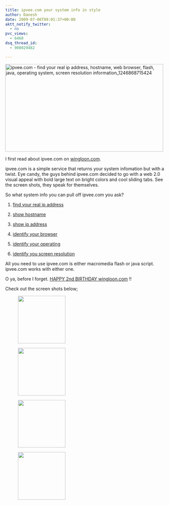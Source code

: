 ```yaml
---
title: ipvee.com your system info in style
author: Danesh
date: 2009-07-06T09:01:37+00:00
aktt_notify_twitter:
  - no
pvc_views:
  - 6460
dsq_thread_id:
  - 908029482

---
```

[<img loading="lazy" class="alignnone size-medium wp-image-1609" title="ipvee.com - find your real ip address, hostname, web browser, flash, java, operating system, screen resolution information_1246868715424" src="/wp-content/uploads/2009/07/ipvee.com-find-your-real-ip-address-hostname-web-browser-flash-java-operating-system-screen-resolution-information_1246868715424-499x276.png" alt="ipvee.com - find your real ip address, hostname, web browser, flash, java, operating system, screen resolution information_1246868715424" width="499" height="276" srcset="/wp-content/uploads/2009/07/ipvee.com-find-your-real-ip-address-hostname-web-browser-flash-java-operating-system-screen-resolution-information_1246868715424-499x276.png 499w, /wp-content/uploads/2009/07/ipvee.com-find-your-real-ip-address-hostname-web-browser-flash-java-operating-system-screen-resolution-information_1246868715424.png 970w" sizes="(max-width: 499px) 100vw, 499px" />][1]

I first read about ipvee.com on [wingloon.com][2].

ipvee.com is a simple service that returns your system infomation but with a twist. Eye candy, the guys behind ipvee.com decided to go with a web 2.0 visual appeal with bold large text on bright colors and cool sliding tabs. See the screen shots, they speak for themselves.

So what system info you can pull off ipvee.com you ask?

1. [find your real ip address][3]

2. [show hostname][3]

3. [show ip address][3]

4. [identify your browser][3]

5. [identify your operating][3]

6. [identify you screen resolution][3]

All you need to use ipvee.com is either macromedia flash or java script. ipvee.com works with either one.

O ya, before I forget. [HAPPY 2nd BIRTHDAY wingloon.com][4] !!

Check out the screen shots below;

<div id='gallery-3' class='gallery galleryid-1605 gallery-columns-4 gallery-size-thumbnail'>
  <figure class='gallery-item'> 
  
  <div class='gallery-icon landscape'>
    <a href='/posts/ipvee-com-your-system-info-in-style/ipvee-com-find-your-real-ip-address-hostname-web-browser-flash-java-operating-system-screen-resolution-information_1246868758146/'><img width="150" height="150" src="/wp-content/uploads/2009/07/ipvee.com-find-your-real-ip-address-hostname-web-browser-flash-java-operating-system-screen-resolution-information_1246868758146-150x150.png" class="attachment-thumbnail size-thumbnail" alt="" loading="lazy" /></a>
  </div></figure><figure class='gallery-item'> 
  
  <div class='gallery-icon landscape'>
    <a href='/posts/ipvee-com-your-system-info-in-style/ipvee-com-find-your-real-ip-address-hostname-web-browser-flash-java-operating-system-screen-resolution-information_1246868715424/'><img width="150" height="150" src="/wp-content/uploads/2009/07/ipvee.com-find-your-real-ip-address-hostname-web-browser-flash-java-operating-system-screen-resolution-information_1246868715424-150x150.png" class="attachment-thumbnail size-thumbnail" alt="" loading="lazy" /></a>
  </div></figure><figure class='gallery-item'> 
  
  <div class='gallery-icon landscape'>
    <a href='/posts/ipvee-com-your-system-info-in-style/ipvee-com-find-your-real-ip-address-hostname-web-browser-flash-java-operating-system-screen-resolution-information_1246868742483/'><img width="150" height="150" src="/wp-content/uploads/2009/07/ipvee.com-find-your-real-ip-address-hostname-web-browser-flash-java-operating-system-screen-resolution-information_1246868742483-150x150.png" class="attachment-thumbnail size-thumbnail" alt="" loading="lazy" /></a>
  </div></figure><figure class='gallery-item'> 
  
  <div class='gallery-icon landscape'>
    <a href='/posts/ipvee-com-your-system-info-in-style/ipvee-com-find-your-real-ip-address-hostname-web-browser-flash-java-operating-system-screen-resolution-information_1246868748353/'><img width="150" height="150" src="/wp-content/uploads/2009/07/ipvee.com-find-your-real-ip-address-hostname-web-browser-flash-java-operating-system-screen-resolution-information_1246868748353-150x150.png" class="attachment-thumbnail size-thumbnail" alt="" loading="lazy" /></a>
  </div></figure>
</div>

 [1]: /wp-content/uploads/2009/07/ipvee.com-find-your-real-ip-address-hostname-web-browser-flash-java-operating-system-screen-resolution-information_1246868715424.png
 [2]: http://wingloon.com/2009/01/02/find-your-ip-address-web-browser-operating-system-and-screen-resolution-info-using-ipvee/
 [3]: http://www.ipvee.com/
 [4]: http://wingloon.com/2009/07/02/2nd-year-anniversary-for-my-blog/